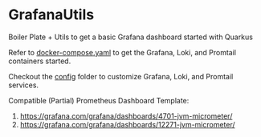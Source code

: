 # GrafanaUtils
Boiler Plate + Utils to get a basic Grafana dashboard started with Quarkus

Refer to [docker-compose.yaml](./scripts/docker-compose.yaml) to get the Grafana, Loki, and Promtail containers started.

Checkout the [config](./scripts/config/) folder to customize Grafana, Loki, and Promtail services.


Compatible (Partial) Prometheus Dashboard Template:
1. https://grafana.com/grafana/dashboards/4701-jvm-micrometer/
2. https://grafana.com/grafana/dashboards/12271-jvm-micrometer/
